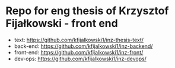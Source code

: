 # Repo for eng thesis of Krzysztof Fijałkowski - front end

- text: https://github.com/kfijalkowski1/inz-thesis-text/
- back-end: https://github.com/kfijalkowski1/inz-backend/
- front-end: https://github.com/kfijalkowski1/inz-front/
- dev-ops: https://github.com/kfijalkowski1/inz-devops/
